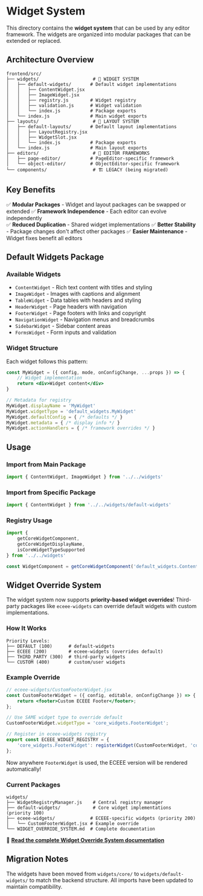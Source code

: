 # Widget System

This directory contains the **widget system** that can be used by any editor framework. The widgets are organized into modular packages that can be extended or replaced.

## Architecture Overview

```
frontend/src/
├── widgets/                    # 🔗 WIDGET SYSTEM
│   ├── default-widgets/       # Default widget implementations
│   │   ├── ContentWidget.jsx
│   │   ├── ImageWidget.jsx
│   │   ├── registry.js        # Widget registry
│   │   ├── validation.js      # Widget validation
│   │   └── index.js           # Package exports
│   └── index.js               # Main widget exports
├── layouts/                    # 🎨 LAYOUT SYSTEM  
│   ├── default-layouts/       # Default layout implementations
│   │   ├── LayoutRegistry.jsx
│   │   ├── WidgetSlot.jsx
│   │   └── index.js           # Package exports
│   └── index.js               # Main layout exports
├── editors/                    # 📝 EDITOR FRAMEWORKS
│   ├── page-editor/           # PageEditor-specific framework
│   └── object-editor/         # ObjectEditor-specific framework
└── components/                 # 🏗️ LEGACY (being migrated)
```

## Key Benefits

✅ **Modular Packages** - Widget and layout packages can be swapped or extended
✅ **Framework Independence** - Each editor can evolve independently  
✅ **Reduced Duplication** - Shared widget implementations
✅ **Better Stability** - Package changes don't affect other packages
✅ **Easier Maintenance** - Widget fixes benefit all editors

## Default Widgets Package

### Available Widgets

- `ContentWidget` - Rich text content with titles and styling
- `ImageWidget` - Images with captions and alignment  
- `TableWidget` - Data tables with headers and styling
- `HeaderWidget` - Page headers with navigation
- `FooterWidget` - Page footers with links and copyright
- `NavigationWidget` - Navigation menus and breadcrumbs
- `SidebarWidget` - Sidebar content areas
- `FormsWidget` - Form inputs and validation

### Widget Structure

Each widget follows this pattern:

```jsx
const MyWidget = ({ config, mode, onConfigChange, ...props }) => {
    // Widget implementation
    return <div>Widget content</div>
}

// Metadata for registry
MyWidget.displayName = 'MyWidget'
MyWidget.widgetType = 'default_widgets.MyWidget'
MyWidget.defaultConfig = { /* defaults */ }
MyWidget.metadata = { /* display info */ }
MyWidget.actionHandlers = { /* framework overrides */ }
```

## Usage

### Import from Main Package

```jsx
import { ContentWidget, ImageWidget } from '../../widgets'
```

### Import from Specific Package

```jsx
import { ContentWidget } from '../../widgets/default-widgets'
```

### Registry Usage

```jsx
import { 
    getCoreWidgetComponent,
    getCoreWidgetDisplayName,
    isCoreWidgetTypeSupported 
} from '../../widgets'

const WidgetComponent = getCoreWidgetComponent('default_widgets.ContentWidget')
```

## Widget Override System

The widget system now supports **priority-based widget overrides**! Third-party packages like `eceee-widgets` can override default widgets with custom implementations.

### How It Works

```
Priority Levels:
├── DEFAULT (100)      # default-widgets
├── ECEEE (200)        # eceee-widgets (overrides default)
├── THIRD_PARTY (300)  # third-party widgets
└── CUSTOM (400)       # custom/user widgets
```

### Example Override

```jsx
// eceee-widgets/CustomFooterWidget.jsx
const CustomFooterWidget = ({ config, editable, onConfigChange }) => {
    return <footer>Custom ECEEE Footer</footer>;
};

// Use SAME widget type to override default
CustomFooterWidget.widgetType = 'core_widgets.FooterWidget';

// Register in eceee-widgets registry
export const ECEEE_WIDGET_REGISTRY = {
    'core_widgets.FooterWidget': registerWidget(CustomFooterWidget, 'core_widgets.FooterWidget'),
};
```

Now anywhere `FooterWidget` is used, the ECEEE version will be rendered automatically!

### Current Packages

```
widgets/
├── WidgetRegistryManager.js    # Central registry manager
├── default-widgets/            # Core widget implementations (priority 100)
├── eceee-widgets/             # ECEEE-specific widgets (priority 200)
│   └── CustomFooterWidget.jsx # Example override
└── WIDGET_OVERRIDE_SYSTEM.md  # Complete documentation
```

📖 **[Read the complete Widget Override System documentation](./WIDGET_OVERRIDE_SYSTEM.md)**

## Migration Notes

The widgets have been moved from `widgets/core/` to `widgets/default-widgets/` to match the backend structure. All imports have been updated to maintain compatibility.